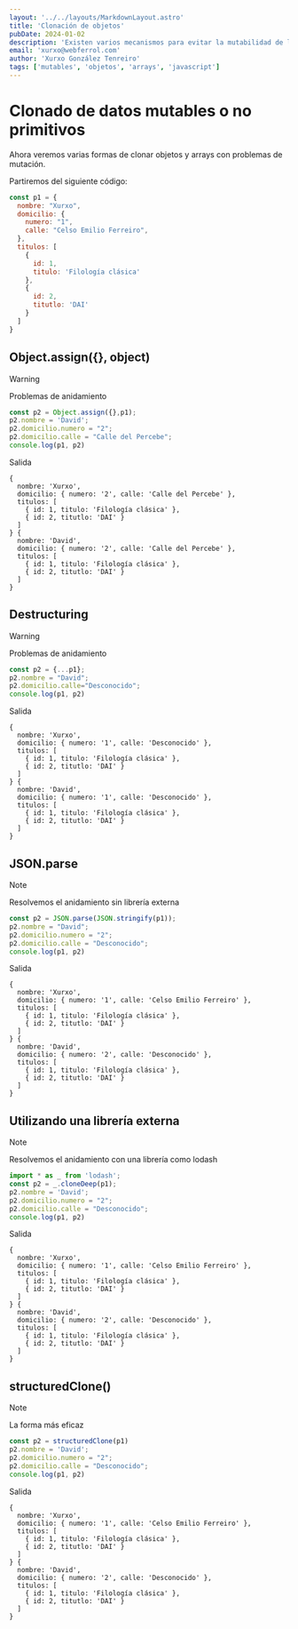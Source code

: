 ```yaml
---
layout: '../../layouts/MarkdownLayout.astro'
title: 'Clonación de objetos'
pubDate: 2024-01-02
description: 'Existen varios mecanismos para evitar la mutabilidad de los arrays y objetos o los conocidos como datos mutables o no primitivos. Sin duda la función global structuredClone es un excelente opción. Pero en este artículo repasaremos otras posibilidades.'
email: 'xurxo@webferrol.com'
author: 'Xurxo González Tenreiro'
tags: ['mutables', 'objetos', 'arrays', 'javascript']
---
```



# Clonado de datos mutables o no primitivos

Ahora veremos varias formas de clonar objetos y arrays con problemas de mutación.

Partiremos del siguiente código:

```js
const p1 = {
  nombre: "Xurxo",
  domicilio: {
    numero: "1",
    calle: "Celso Emilio Ferreiro",
  },
  titulos: [
    {
      id: 1,
      titulo: 'Filología clásica'
    },
    {
      id: 2,
      titutlo: 'DAI'
    }
  ]
}
```

## Object.assign({}, object)

> [!WARNING]
> Problemas de anidamiento

```js
const p2 = Object.assign({},p1);
p2.nombre = 'David';
p2.domicilio.numero = "2";
p2.domicilio.calle = "Calle del Percebe";
console.log(p1, p2)
```

Salida

```
{
  nombre: 'Xurxo',
  domicilio: { numero: '2', calle: 'Calle del Percebe' },
  titulos: [
    { id: 1, titulo: 'Filología clásica' },
    { id: 2, titutlo: 'DAI' }
  ]
} {
  nombre: 'David',
  domicilio: { numero: '2', calle: 'Calle del Percebe' },
  titulos: [
    { id: 1, titulo: 'Filología clásica' },
    { id: 2, titutlo: 'DAI' }
  ]
}
```

## Destructuring

> [!WARNING]
> Problemas de anidamiento

```js
const p2 = {...p1};
p2.nombre = "David";
p2.domicilio.calle="Desconocido";
console.log(p1, p2)
```
Salida

```
{
  nombre: 'Xurxo',
  domicilio: { numero: '1', calle: 'Desconocido' },
  titulos: [
    { id: 1, titulo: 'Filología clásica' },
    { id: 2, titutlo: 'DAI' }
  ]
} {
  nombre: 'David',
  domicilio: { numero: '1', calle: 'Desconocido' },
  titulos: [
    { id: 1, titulo: 'Filología clásica' },
    { id: 2, titutlo: 'DAI' }
  ]
}
```

## JSON.parse

> [!NOTE]
> Resolvemos el anidamiento sin librería externa

```js
const p2 = JSON.parse(JSON.stringify(p1));
p2.nombre = "David";
p2.domicilio.numero = "2";
p2.domicilio.calle = "Desconocido";
console.log(p1, p2)
```

Salida

```
{
  nombre: 'Xurxo',
  domicilio: { numero: '1', calle: 'Celso Emilio Ferreiro' },
  titulos: [
    { id: 1, titulo: 'Filología clásica' },
    { id: 2, titutlo: 'DAI' }
  ]
} {
  nombre: 'David',
  domicilio: { numero: '2', calle: 'Desconocido' },
  titulos: [
    { id: 1, titulo: 'Filología clásica' },
    { id: 2, titutlo: 'DAI' }
  ]
}
```

## Utilizando una librería externa

> [!NOTE]
> Resolvemos el anidamiento con una librería como lodash

```js
import * as _ from 'lodash';
const p2 = _.cloneDeep(p1);
p2.nombre = 'David';
p2.domicilio.numero = "2";
p2.domicilio.calle = "Desconocido";
console.log(p1, p2)
```

Salida

```
{
  nombre: 'Xurxo',
  domicilio: { numero: '1', calle: 'Celso Emilio Ferreiro' },
  titulos: [
    { id: 1, titulo: 'Filología clásica' },
    { id: 2, titutlo: 'DAI' }
  ]
} {
  nombre: 'David',
  domicilio: { numero: '2', calle: 'Desconocido' },
  titulos: [
    { id: 1, titulo: 'Filología clásica' },
    { id: 2, titutlo: 'DAI' }
  ]
}
```

## structuredClone()
> [!NOTE]
> La forma más eficaz

```js
const p2 = structuredClone(p1)
p2.nombre = 'David';
p2.domicilio.numero = "2";
p2.domicilio.calle = "Desconocido";
console.log(p1, p2)
```

Salida

```
{
  nombre: 'Xurxo',
  domicilio: { numero: '1', calle: 'Celso Emilio Ferreiro' },
  titulos: [
    { id: 1, titulo: 'Filología clásica' },
    { id: 2, titutlo: 'DAI' }
  ]
} {
  nombre: 'David',
  domicilio: { numero: '2', calle: 'Desconocido' },
  titulos: [
    { id: 1, titulo: 'Filología clásica' },
    { id: 2, titutlo: 'DAI' }
  ]
}
```